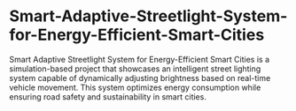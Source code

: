 # Smart-Adaptive-Streetlight-System-for-Energy-Efficient-Smart-Cities
Smart Adaptive Streetlight System for Energy-Efficient Smart Cities is a simulation-based project that showcases an intelligent street lighting system capable of dynamically adjusting brightness based on real-time vehicle movement. This system optimizes energy consumption while ensuring road safety and sustainability in smart cities.
